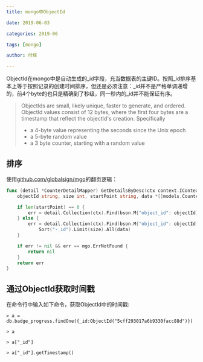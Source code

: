 ```yaml
---
title: mongo中ObjectId

date: 2019-06-03

categories: 2019-06

tags: [mongo]

author: 付辉

---
```


ObjectId在mongo中是自动生成的_id字段，充当数据表的主键ID。按照_id排序基本上等于按照记录的创建时间排序，但还是必须注意：_id并不是严格单调递增的，前4个byte的也只是精确到了秒级，同一秒内的_id并不能保证有序。

> ObjectIds are small, likely unique, faster to generate, and ordered. ObjectId values consist of 12 bytes, where the first four bytes are a timestamp that reflect the objectId's creation. Specifically
>- a 4-byte value representing the seconds since the Unix epoch
>- a 5-byte random value
>- a 3 byte counter, starting with a random value

## 排序

使用[github.com/globalsign/mgo](github.com/globalsign/mgo)的翻页逻辑：

```go
func (detail *CounterDetailMapper) GetDetailsByDesc(ctx context.IContext,
	objectId string, size int, startPoint string, data *[]models.CounterDetail) (err error) {

	if len(startPoint) == 0 {
		err = detail.Collection(ctx).Find(bson.M{"object_id": objectId}).Sort("-_id").Limit(size).All(data)
	} else {
		err = detail.Collection(ctx).Find(bson.M{"object_id": objectId, "_id": bson.M{"$lt": bson.ObjectIdHex(startPoint)}}).
			Sort("-_id").Limit(size).All(data)
	}

	if err != nil && err == mgo.ErrNotFound {
		return nil
	}
	return err
}
```

## 通过ObjectId获取时间戳

在命令行中输入如下命令，获取ObjectId中的时间戳:
```
> a = db.badge_progress.findOne({_id:ObjectId("5cff293017a6b9330facc88d")})

> a

> a["_id"]

> a["_id"].getTimestamp()
```